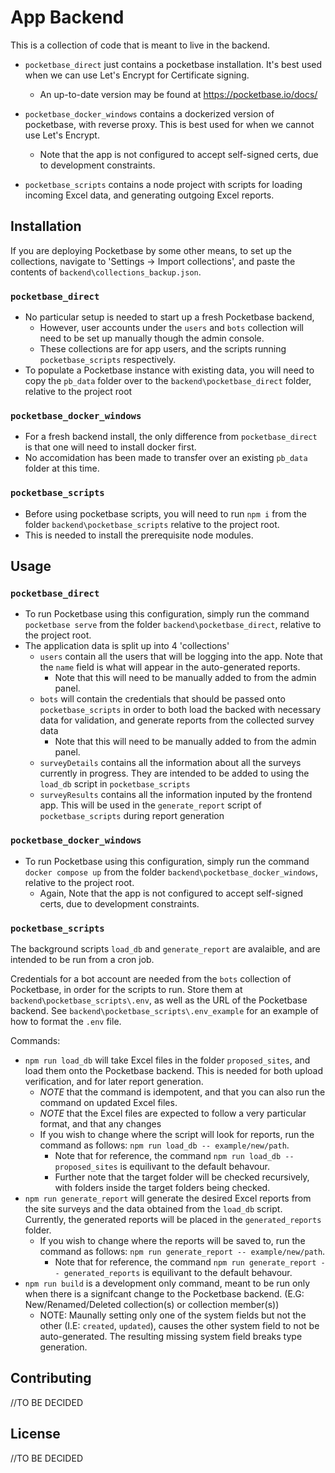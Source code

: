 # App Backend

This is a collection of code that is meant to live in the backend.

- `pocketbase_direct` just contains a pocketbase installation.
  It's best used when we can use Let's Encrypt for Certificate signing.
  - An up-to-date version may be found at https://pocketbase.io/docs/

- `pocketbase_docker_windows` contains a dockerized version of pocketbase, with reverse proxy. 
  This is best used for when we cannot use Let's Encrypt.
  - Note that the app is not configured to accept self-signed certs, due to development constraints. 

- `pocketbase_scripts` contains a node project with scripts for loading incoming Excel data, and generating outgoing Excel reports.

## Installation

If you are deploying Pocketbase by some other means, to set up the collections, navigate to 'Settings -> Import collections', and paste the contents of `backend\collections_backup.json`.

### `pocketbase_direct`

- No particular setup is needed to start up a fresh Pocketbase backend,
  - However, user accounts under the `users` and `bots` collection will need to be set up manually though the admin console. 
  - These collections are for app users, and the scripts running `pocketbase_scripts` respectively.
- To populate a Pocketbase instance with existing data, you will need to copy the `pb_data` folder over to the `backend\pocketbase_direct` folder, relative to the project root

### `pocketbase_docker_windows`

- For a fresh backend install, the only difference from `pocketbase_direct` is that one will need to install docker first. 
- No accomidation has been made to transfer over an existing `pb_data` folder at this time. 

### `pocketbase_scripts`

- Before using pocketbase scripts, you will need to run `npm i` from the folder `backend\pocketbase_scripts` relative to the project root. 
- This is needed to install the prerequisite node modules. 

## Usage

### `pocketbase_direct`

- To run Pocketbase using this configuration, simply run the command `pocketbase serve` from the folder `backend\pocketbase_direct`, relative to the project root.
- The application data is split up into 4 'collections'
  - `users` contain all the users that will be logging into the app. Note that the `name` field is what will appear in the auto-generated reports.
    - Note that this will need to be manually added to from the admin panel.
  - `bots` will contain the credentials that should be passed onto `pocketbase_scripts` in order to both load the backed with necessary data for validation, and generate reports from the collected survey data
    - Note that this will need to be manually added to from the admin panel.
  - `surveyDetails` contains all the information about all the surveys currently in progress. They are intended to be added to using the `load_db` script in `pocketbase_scripts`
  - `surveyResults` contains all the information inputed by the frontend app. This will be used in the `generate_report` script of `pocketbase_scripts` during report generation

### `pocketbase_docker_windows`

- To run Pocketbase using this configuration, simply run the command `docker compose up` from the folder `backend\pocketbase_docker_windows`, relative to the project root.
  - Again, Note that the app is not configured to accept self-signed certs, due to development constraints. 

### `pocketbase_scripts`

The background scripts `load_db` and `generate_report` are avalaible, and are intended to be run from a cron job. 

Credentials for a bot account are needed from the `bots` collection of Pocketbase, in order for the scripts to run.
Store them at `backend\pocketbase_scripts\.env`, as well as the URL of the Pocketbase backend.
See `backend\pocketbase_scripts\.env_example` for an example of how to format the `.env` file. 

Commands:
- `npm run load_db` will take Excel files in the folder `proposed_sites`, and load them onto the Pocketbase backend. This is needed for both upload verification, and for later report generation. 
  - *NOTE* that the command is idempotent, and that you can also run the command on updated Excel files.
  - *NOTE* that the Excel files are expected to follow a very particular format, and that any changes 
  - If you wish to change where the script will look for reports, run the command as follows: `npm run load_db -- example/new/path`. 
    - Note that for reference, the command `npm run load_db -- proposed_sites` is equilivant to the default behavour. 
    - Further note that the target folder will be checked recursively, with folders inside the target folders being checked. 
- `npm run generate_report` will generate the desired Excel reports from the site surveys and the data obtained from the `load_db` script. Currently, the generated reports will be placed in the `generated_reports` folder. 
  - If you wish to change where the reports will be saved to, run the command as follows: `npm run generate_report -- example/new/path`. 
    - Note that for reference, the command `npm run generate_report -- generated_reports` is equilivant to the default behavour.
- `npm run build` is a development only command, meant to be run only when there is a signifcant change to the Pocketbase backend. 
(E.G: New/Renamed/Deleted collection(s) or collection member(s))
  - NOTE: Maunally setting only one of the system fields but not the other (I.E: `created`, `updated`), causes the other system field to not be auto-generated. The resulting missing system field breaks type generation. 

## Contributing

//TO BE DECIDED

## License

//TO BE DECIDED
